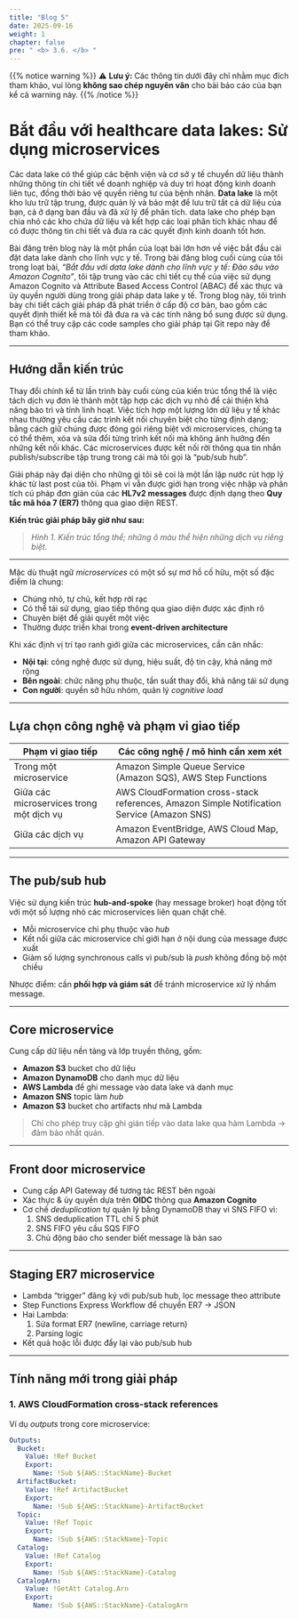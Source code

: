 ```yaml
---
title: "Blog 5"
date: 2025-09-16
weight: 1
chapter: false
pre: " <b> 3.6. </b> "
---
```


{{% notice warning %}}
⚠️ **Lưu ý:** Các thông tin dưới đây chỉ nhằm mục đích tham khảo, vui lòng **không sao chép nguyên văn** cho bài báo cáo của bạn kể cả warning này.
{{% /notice %}}

# Bắt đầu với healthcare data lakes: Sử dụng microservices

Các data lake có thể giúp các bệnh viện và cơ sở y tế chuyển dữ liệu thành những thông tin chi tiết về doanh nghiệp và duy trì hoạt động kinh doanh liên tục, đồng thời bảo vệ quyền riêng tư của bệnh nhân. **Data lake** là một kho lưu trữ tập trung, được quản lý và bảo mật để lưu trữ tất cả dữ liệu của bạn, cả ở dạng ban đầu và đã xử lý để phân tích. data lake cho phép bạn chia nhỏ các kho chứa dữ liệu và kết hợp các loại phân tích khác nhau để có được thông tin chi tiết và đưa ra các quyết định kinh doanh tốt hơn.

Bài đăng trên blog này là một phần của loạt bài lớn hơn về việc bắt đầu cài đặt data lake dành cho lĩnh vực y tế. Trong bài đăng blog cuối cùng của tôi trong loạt bài, *“Bắt đầu với data lake dành cho lĩnh vực y tế: Đào sâu vào Amazon Cognito”*, tôi tập trung vào các chi tiết cụ thể của việc sử dụng Amazon Cognito và Attribute Based Access Control (ABAC) để xác thực và ủy quyền người dùng trong giải pháp data lake y tế. Trong blog này, tôi trình bày chi tiết cách giải pháp đã phát triển ở cấp độ cơ bản, bao gồm các quyết định thiết kế mà tôi đã đưa ra và các tính năng bổ sung được sử dụng. Bạn có thể truy cập các code samples cho giải pháp tại Git repo này để tham khảo.

---

## Hướng dẫn kiến trúc

Thay đổi chính kể từ lần trình bày cuối cùng của kiến trúc tổng thể là việc tách dịch vụ đơn lẻ thành một tập hợp các dịch vụ nhỏ để cải thiện khả năng bảo trì và tính linh hoạt. Việc tích hợp một lượng lớn dữ liệu y tế khác nhau thường yêu cầu các trình kết nối chuyên biệt cho từng định dạng; bằng cách giữ chúng được đóng gói riêng biệt với microservices, chúng ta có thể thêm, xóa và sửa đổi từng trình kết nối mà không ảnh hưởng đến những kết nối khác. Các microservices được kết nối rời thông qua tin nhắn publish/subscribe tập trung trong cái mà tôi gọi là “pub/sub hub”.

Giải pháp này đại diện cho những gì tôi sẽ coi là một lần lặp nước rút hợp lý khác từ last post của tôi. Phạm vi vẫn được giới hạn trong việc nhập và phân tích cú pháp đơn giản của các **HL7v2 messages** được định dạng theo **Quy tắc mã hóa 7 (ER7)** thông qua giao diện REST.

**Kiến trúc giải pháp bây giờ như sau:**

> *Hình 1. Kiến trúc tổng thể; những ô màu thể hiện những dịch vụ riêng biệt.*

---

Mặc dù thuật ngữ *microservices* có một số sự mơ hồ cố hữu, một số đặc điểm là chung:  
- Chúng nhỏ, tự chủ, kết hợp rời rạc  
- Có thể tái sử dụng, giao tiếp thông qua giao diện được xác định rõ  
- Chuyên biệt để giải quyết một việc  
- Thường được triển khai trong **event-driven architecture**

Khi xác định vị trí tạo ranh giới giữa các microservices, cần cân nhắc:  
- **Nội tại**: công nghệ được sử dụng, hiệu suất, độ tin cậy, khả năng mở rộng  
- **Bên ngoài**: chức năng phụ thuộc, tần suất thay đổi, khả năng tái sử dụng  
- **Con người**: quyền sở hữu nhóm, quản lý *cognitive load*

---

## Lựa chọn công nghệ và phạm vi giao tiếp

| Phạm vi giao tiếp                        | Các công nghệ / mô hình cần xem xét                                                        |
| ---------------------------------------- | ------------------------------------------------------------------------------------------ |
| Trong một microservice                   | Amazon Simple Queue Service (Amazon SQS), AWS Step Functions                               |
| Giữa các microservices trong một dịch vụ | AWS CloudFormation cross-stack references, Amazon Simple Notification Service (Amazon SNS) |
| Giữa các dịch vụ                         | Amazon EventBridge, AWS Cloud Map, Amazon API Gateway                                      |

---

## The pub/sub hub

Việc sử dụng kiến trúc **hub-and-spoke** (hay message broker) hoạt động tốt với một số lượng nhỏ các microservices liên quan chặt chẽ.  
- Mỗi microservice chỉ phụ thuộc vào *hub*  
- Kết nối giữa các microservice chỉ giới hạn ở nội dung của message được xuất  
- Giảm số lượng synchronous calls vì pub/sub là *push* không đồng bộ một chiều

Nhược điểm: cần **phối hợp và giám sát** để tránh microservice xử lý nhầm message.

---

## Core microservice

Cung cấp dữ liệu nền tảng và lớp truyền thông, gồm:  
- **Amazon S3** bucket cho dữ liệu  
- **Amazon DynamoDB** cho danh mục dữ liệu  
- **AWS Lambda** để ghi message vào data lake và danh mục  
- **Amazon SNS** topic làm *hub*  
- **Amazon S3** bucket cho artifacts như mã Lambda

> Chỉ cho phép truy cập ghi gián tiếp vào data lake qua hàm Lambda → đảm bảo nhất quán.

---

## Front door microservice

- Cung cấp API Gateway để tương tác REST bên ngoài  
- Xác thực & ủy quyền dựa trên **OIDC** thông qua **Amazon Cognito**  
- Cơ chế *deduplication* tự quản lý bằng DynamoDB thay vì SNS FIFO vì:
  1. SNS deduplication TTL chỉ 5 phút
  2. SNS FIFO yêu cầu SQS FIFO
  3. Chủ động báo cho sender biết message là bản sao

---

## Staging ER7 microservice

- Lambda “trigger” đăng ký với pub/sub hub, lọc message theo attribute  
- Step Functions Express Workflow để chuyển ER7 → JSON  
- Hai Lambda:
  1. Sửa format ER7 (newline, carriage return)
  2. Parsing logic  
- Kết quả hoặc lỗi được đẩy lại vào pub/sub hub

---

## Tính năng mới trong giải pháp

### 1. AWS CloudFormation cross-stack references
Ví dụ *outputs* trong core microservice:
```yaml
Outputs:
  Bucket:
    Value: !Ref Bucket
    Export:
      Name: !Sub ${AWS::StackName}-Bucket
  ArtifactBucket:
    Value: !Ref ArtifactBucket
    Export:
      Name: !Sub ${AWS::StackName}-ArtifactBucket
  Topic:
    Value: !Ref Topic
    Export:
      Name: !Sub ${AWS::StackName}-Topic
  Catalog:
    Value: !Ref Catalog
    Export:
      Name: !Sub ${AWS::StackName}-Catalog
  CatalogArn:
    Value: !GetAtt Catalog.Arn
    Export:
      Name: !Sub ${AWS::StackName}-CatalogArn
